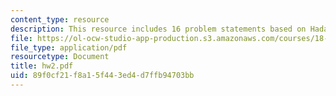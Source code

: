 ```yaml
---
content_type: resource
description: This resource includes 16 problem statements based on Hadamard matrices.
file: https://ol-ocw-studio-app-production.s3.amazonaws.com/courses/18-318-topics-in-algebraic-combinatorics-spring-2006/89f0cf21f8a15f443ed4d7ffb94703bb_hw2.pdf
file_type: application/pdf
resourcetype: Document
title: hw2.pdf
uid: 89f0cf21-f8a1-5f44-3ed4-d7ffb94703bb
---
```


